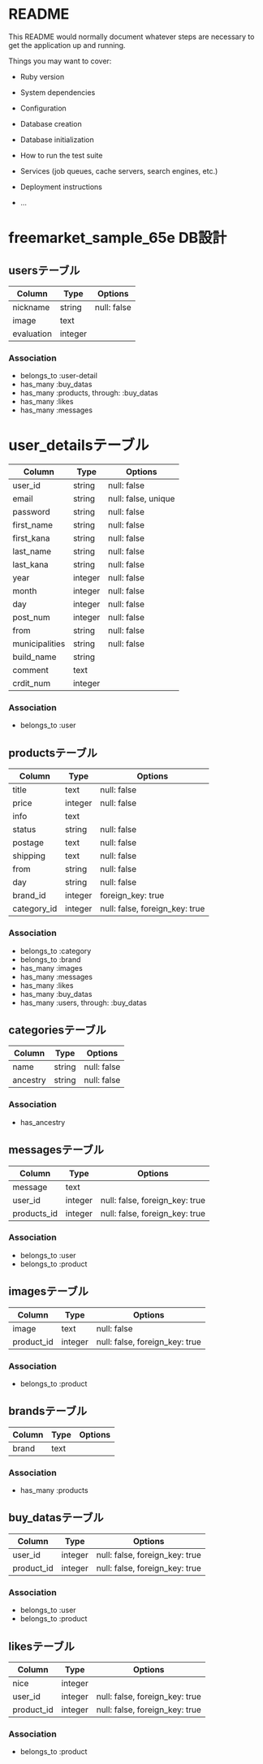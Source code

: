 # README

This README would normally document whatever steps are necessary to get the
application up and running.

Things you may want to cover:

* Ruby version

* System dependencies

* Configuration

* Database creation

* Database initialization

* How to run the test suite

* Services (job queues, cache servers, search engines, etc.)

* Deployment instructions

* ...

# freemarket_sample_65e DB設計

## usersテーブル
|Column|Type|Options|
|------|----|-------|
|nickname|string|null: false|
|image|text||
|evaluation|integer||
### Association
- belongs_to :user-detail
- has_many :buy_datas
- has_many :products, through: :buy_datas
- has_many :likes
- has_many :messages

# user_detailsテーブル
|Column|Type|Options|
|------|----|-------|
|user_id|string|null: false|
|email|string|null: false, unique|
|password|string|null: false||
|first_name|string|null: false|
|first_kana|string|null: false|
|last_name|string|null: false|
|last_kana|string|null: false|
|year|integer|null: false|
|month|integer|null: false|
|day|integer|null: false|
|post_num|integer|null: false|
|from|string|null: false|
|municipalities|string|null: false|
|build_name|string||
|comment|text||
|crdit_num|integer||
### Association
- belongs_to :user

## productsテーブル
|Column|Type|Options|
|------|----|-------|
|title|text|null: false|
|price|integer|null: false|
|info|text||
|status|string|null: false|
|postage|text|null: false|
|shipping|text|null: false|
|from|string|null: false|
|day|string|null: false|
|brand_id|integer|foreign_key: true|
|category_id|integer|null: false, foreign_key: true|
### Association
- belongs_to :category
- belongs_to :brand
- has_many :images
- has_many :messages
- has_many :likes
- has_many :buy_datas
- has_many :users, through: :buy_datas

## categoriesテーブル
|Column|Type|Options|
|------|----|-------|
|name|string|null: false|
|ancestry|string|null: false|
### Association
- has_ancestry

## messagesテーブル
|Column|Type|Options|
|------|----|-------|
|message|text||
|user_id|integer|null: false, foreign_key: true|
|products_id|integer|null: false, foreign_key: true|
### Association
- belongs_to :user
- belongs_to :product

## imagesテーブル
|Column|Type|Options|
|------|----|-------|
|image|text|null: false|
|product_id|integer|null: false, foreign_key: true|
### Association
- belongs_to :product

## brandsテーブル
|Column|Type|Options|
|------|----|-------|
|brand|text||
### Association
- has_many :products

## buy_datasテーブル
|Column|Type|Options|
|------|----|-------|
|user_id|integer|null: false, foreign_key: true|
|product_id|integer|null: false, foreign_key: true|
### Association
- belongs_to :user
- belongs_to :product

## likesテーブル
|Column|Type|Options|
|------|----|-------|
|nice|integer||
|user_id|integer|null: false, foreign_key: true|
|product_id|integer|null: false, foreign_key: true|
### Association
- belongs_to :product